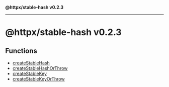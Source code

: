 **@httpx/stable-hash v0.2.3**

***

# @httpx/stable-hash v0.2.3

## Functions

- [createStableHash](functions/createStableHash.md)
- [createStableHashOrThrow](functions/createStableHashOrThrow.md)
- [createStableKey](functions/createStableKey.md)
- [createStableKeyOrThrow](functions/createStableKeyOrThrow.md)
